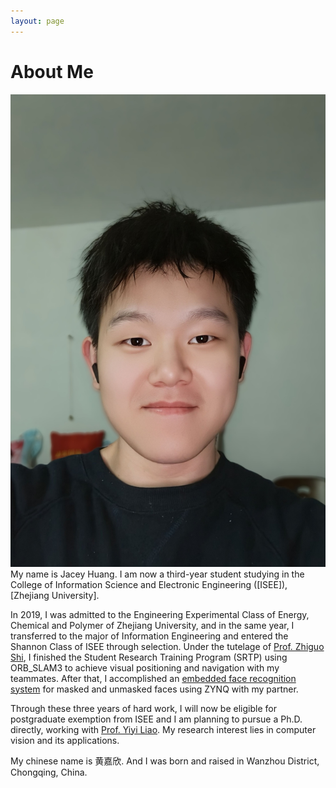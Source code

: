 ```yaml
---
layout: page
---
```


# About Me

<img src="/images/avatar.png" class="floatpic">
My name is Jacey Huang. I am now a third-year student studying in the College of Information Science and Electronic Engineering ([ISEE]), [Zhejiang University].

In 2019, I was admitted to the Engineering Experimental Class of Energy, Chemical and Polymer of Zhejiang University, and in the same year, I transferred to the major of Information Engineering and entered the Shannon Class of ISEE through selection. Under the tutelage of [Prof. Zhiguo Shi], I finished the Student Research Training Program (SRTP) using ORB_SLAM3 to achieve visual positioning and navigation with my teammates. After that, I accomplished an [embedded face recognition system] for masked and unmasked faces using ZYNQ with my partner.

Through these three years of hard work, I will now be eligible for postgraduate exemption from ISEE and I am planning to pursue a Ph.D. directly, working with [Prof. Yiyi Liao]. My research interest lies in computer vision and its applications.

My chinese name is 黄嘉欣. And I was born and raised in Wanzhou District, Chongqing, China.

[ISEE]: http://www.isee.zju.edu.cn/
[Zhejiang University]: https://www.zju.edu.cn/
[Prof. Zhiguo Shi]: https://scholar.google.com/citations?user=7l8wsYgAAAAJ&hl=en&oi=ao/
[embedded face recognition system]: https://github.com/EtHereAlPlusor/ISEE-ZYNQFaceRec/
[Prof. Yiyi Liao]: https://yiyiliao.github.io/